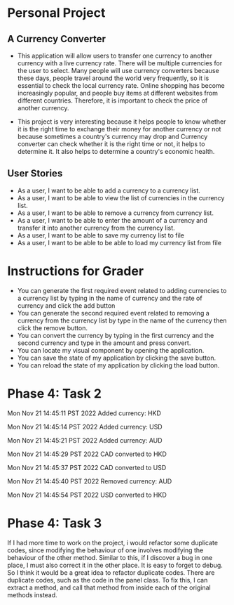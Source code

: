 # Personal Project

## A Currency Converter

- This application will allow users to transfer one currency to another
currency with a live currency rate. There will be multiple currencies
for the user to select. Many people will use currency converters
because these days, people travel around the world very frequently,
so it is essential to check the local currency rate. Online shopping 
has become increasingly popular, and people buy items at different
websites from different countries. Therefore, it is important to check
the price of another currency. 

- This project is very interesting because it helps people to know
whether it is the right time to exchange their money for another
currency or not because sometimes a country's currency may drop and 
Currency converter can check whether it is the right time or not, it
helps to determine it. It also helps to determine a country's economic
health.

## User Stories
- As a user, I want to be able to add a currency to a currency list.
- As a user, I want to be able to view the list of currencies in the currency list.
- As a user, I want to be able to remove a currency from currency list.
- As a user, I want to be able to enter the amount of a currency and 
  transfer it into another currency from the currency list.
- As a user, I want to be able to save my currency list to file
- As a user, I want to be able to be able to load my currency list from file 

# Instructions for Grader

- You can generate the first required event related to adding currencies to a currency list by typing in the name
of currency and the rate of currency and click the add button
- You can generate the second required event related to removing a currency from the currency list by type in the name 
of the currency then click the remove button.
- You can convert the currency by typing in the first currency and the second currency and type in the amount and press
convert.
- You can locate my visual component by opening the application.
- You can save the state of my application by clicking the save button.
- You can reload the state of my application by clicking the load button.


# Phase 4: Task 2
Mon Nov 21 14:45:11 PST 2022
Added currency: HKD


Mon Nov 21 14:45:14 PST 2022
Added currency: USD


Mon Nov 21 14:45:21 PST 2022
Added currency: AUD


Mon Nov 21 14:45:29 PST 2022
CAD converted to HKD


Mon Nov 21 14:45:37 PST 2022
CAD converted to USD


Mon Nov 21 14:45:40 PST 2022
Removed currency: AUD


Mon Nov 21 14:45:54 PST 2022
USD converted to HKD

# Phase 4: Task 3
If I had more time to work on the project, i would refactor some 
duplicate codes, since modifying the behaviour of one involves 
modifying the behaviour of the other method. Similar to this, 
if I discover a bug in one place, I must also correct it 
in the other place. It is easy to forget to debug. So I think 
it would be a great idea to refactor duplicate codes. There are 
duplicate codes, such as the code in the panel class. To fix this,
I can extract a method, and call that method from inside each of 
the original methods instead.

